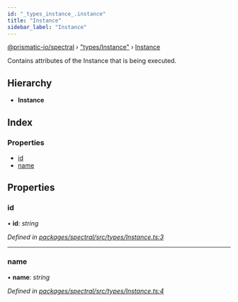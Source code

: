 ```yaml
---
id: "_types_instance_.instance"
title: "Instance"
sidebar_label: "Instance"
---
```


[@prismatic-io/spectral](../index.md) › ["types/Instance"](../modules/_types_instance_.md) › [Instance](_types_instance_.instance.md)

Contains attributes of the Instance that is being executed.

## Hierarchy

* **Instance**

## Index

### Properties

* [id](_types_instance_.instance.md#id)
* [name](_types_instance_.instance.md#name)

## Properties

###  id

• **id**: *string*

*Defined in [packages/spectral/src/types/Instance.ts:3](https://github.com/prismatic-io/spectral/blob/v7.6.2/packages/spectral/src/types/Instance.ts#L3)*

___

###  name

• **name**: *string*

*Defined in [packages/spectral/src/types/Instance.ts:4](https://github.com/prismatic-io/spectral/blob/v7.6.2/packages/spectral/src/types/Instance.ts#L4)*
